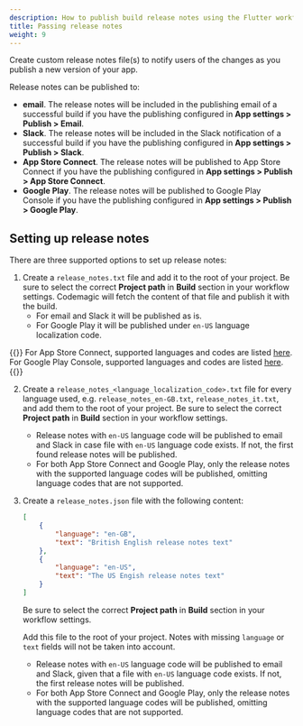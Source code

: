 ```yaml
---
description: How to publish build release notes using the Flutter workflow editor
title: Passing release notes
weight: 9
---
```


Create custom release notes file(s) to notify users of the changes as you publish a new version of your app.

Release notes can be published to:

* **email**. The release notes will be included in the publishing email of a successful build if you have the publishing configured in **App settings > Publish > Email**.
* **Slack**. The release notes will be included in the Slack notification of a successful build if you have the publishing configured in **App settings > Publish > Slack**.
* **App Store Connect**. The release notes will be published to App Store Connect if you have the publishing configured in **App settings > Publish > App Store Connect**.
* **Google Play**. The release notes will be published to Google Play Console if you have the publishing configured in **App settings > Publish > Google Play**.

## Setting up release notes

There are three supported options to set up release notes:

1. Create a `release_notes.txt` file and add it to the root of your project. Be sure to select the correct **Project path** in **Build** section in your workflow settings. Codemagic will fetch the content of that file and publish it with the build.
    * For email and Slack it will be published as is.
    * For Google Play it will be published under `en-US` language localization code.

{{<notebox>}}
For App Store Connect, supported languages and codes are listed [here](https://developer.apple.com/documentation/appstoreconnectapi/betabuildlocalizationcreaterequest/data/attributes). For Google Play Console, supported languages and codes are listed [here](https://support.google.com/googleplay/android-developer/table/4419860?hl=en).
{{</notebox>}}

2. Create a `release_notes_<language_localization_code>.txt` file for every language used, e.g. `release_notes_en-GB.txt`, `release_notes_it.txt`, and add them to the root of your project. Be sure to select the correct **Project path** in **Build** section in your workflow settings.
    * Release notes with `en-US` language code will be published to email and Slack in case file with `en-US` language code exists. If not, the first found release notes will be published.
    * For both App Store Connect and Google Play, only the release notes with the supported language codes will be published, omitting language codes that are not supported.

3. Create a `release_notes.json` file with the following content:

    ```json
    [
        {
            "language": "en-GB",
            "text": "British English release notes text"
        },
        {
            "language": "en-US",
            "text": "The US Engish release notes text"
        }
    ]
    ```

    Be sure to select the correct **Project path** in **Build** section in your workflow settings.

    Add this file to the root of your project. Notes with missing `language` or `text` fields will not be taken into account.

    * Release notes with `en-US` language code will be published to email and Slack, given that a file with `en-US` language code exists. If not, the first release notes will be published.
    * For both App Store Connect and Google Play, only the release notes with the supported language codes will be published, omitting language codes that are not supported.
